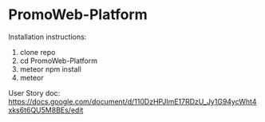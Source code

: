 # PromoWeb-Platform

Installation instructions:

1. clone repo
2. cd PromoWeb-Platform
3. meteor npm install
4. meteor

User Story doc: https://docs.google.com/document/d/110DzHPJImE17RDzU_Jy1G94ycWht4xks6t6QU5M8BEs/edit
